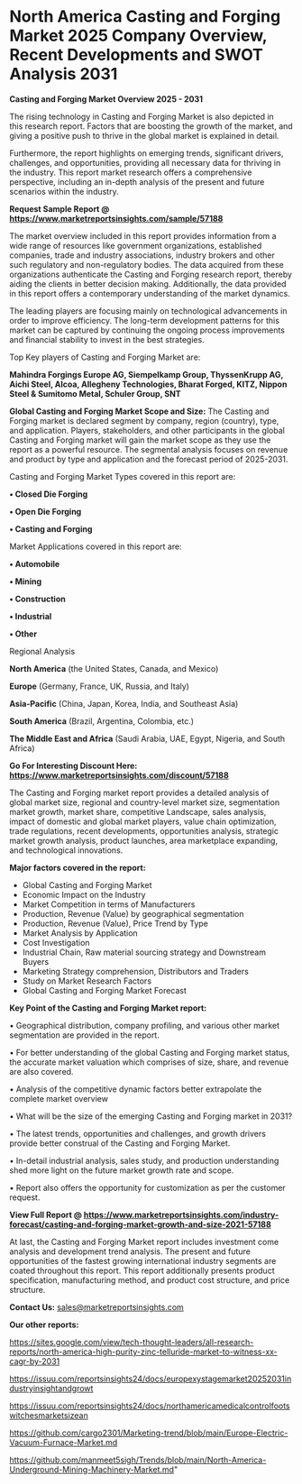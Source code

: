 # North America Casting and Forging Market 2025 Company Overview, Recent Developments and SWOT Analysis 2031

<Strong> Casting and Forging Market Overview 2025 - 2031</strong>

The rising technology in Casting and Forging Market is also depicted in this research report. Factors that are boosting the growth of the market, and giving a positive push to thrive in the global market is explained in detail.

Furthermore, the report highlights on emerging trends, significant drivers, challenges, and opportunities, providing all necessary data for thriving in the industry. This report market research offers a comprehensive perspective, including an in-depth analysis of the present and future scenarios within the industry.

<strong>Request Sample Report @ <a href=https://www.marketreportsinsights.com/sample/57188>https://www.marketreportsinsights.com/sample/57188</a></strong>

The market overview included in this report provides information from a wide range of resources like government organizations, established companies, trade and industry associations, industry brokers and other such regulatory and non-regulatory bodies. The data acquired from these organizations authenticate the Casting and Forging research report, thereby aiding the clients in better decision making. Additionally, the data provided in this report offers a contemporary understanding of the market dynamics.

The leading players are focusing mainly on technological advancements in order to improve efficiency. The long-term development patterns for this market can be captured by continuing the ongoing process improvements and financial stability to invest in the best strategies.

Top Key players of Casting and Forging Market are:

<strong>Mahindra Forgings Europe AG, Siempelkamp Group, ThyssenKrupp AG, Aichi Steel, Alcoa, Allegheny Technologies, Bharat Forged, KITZ, Nippon Steel & Sumitomo Metal, Schuler Group, SNT</strong>

<strong><b>Global Casting and Forging Market Scope and Size:</b></strong>
The Casting and Forging market is declared segment by company, region (country), type, and application. Players, stakeholders, and other participants in the global Casting and Forging market will gain the market scope as they use the report as a powerful resource. The segmental analysis focuses on revenue and product by type and application and the forecast period of 2025-2031.

Casting and Forging Market Types covered in this report are:

<strong>• Closed Die Forging

• Open Die Forging

• Casting and Forging</strong>

Market Applications covered in this report are:

<strong>• Automobile

• Mining

• Construction

• Industrial

• Other</strong> 

Regional Analysis

<strong>North America</strong> (the United States, Canada, and Mexico)

<strong>Europe</strong> (Germany, France, UK, Russia, and Italy)

<strong>Asia-Pacific</strong> (China, Japan, Korea, India, and Southeast Asia)

<strong>South America</strong> (Brazil, Argentina, Colombia, etc.)

<strong>The Middle East and Africa</strong> (Saudi Arabia, UAE, Egypt, Nigeria, and South Africa)

<strong>Go For Interesting Discount Here: <a href=https://www.marketreportsinsights.com/discount/57188>https://www.marketreportsinsights.com/discount/57188</a></strong>

The Casting and Forging market report provides a detailed analysis of global market size, regional and country-level market size, segmentation market growth, market share, competitive Landscape, sales analysis, impact of domestic and global market players, value chain optimization, trade regulations, recent developments, opportunities analysis, strategic market growth analysis, product launches, area marketplace expanding, and technological innovations.

<strong><b>Major factors covered in the report:</b></strong>
<ul>
  <li>Global Casting and Forging Market </li>
  <li>Economic Impact on the Industry</li>
  <li>Market Competition in terms of Manufacturers</li>
  <li>Production, Revenue (Value) by geographical segmentation</li>
  <li>Production, Revenue (Value), Price Trend by Type</li>
  <li>Market Analysis by Application</li>
  <li>Cost Investigation</li>
  <li>Industrial Chain, Raw material sourcing strategy and Downstream Buyers</li>
  <li>Marketing Strategy comprehension, Distributors and Traders</li>
  <li>Study on Market Research Factors</li>
  <li>Global Casting and Forging Market Forecast</li>
</ul>

<strong><b>Key Point of the Casting and Forging Market report:</b></strong>

• Geographical distribution, company profiling, and various other market segmentation are provided in the report.

• For better understanding of the global Casting and Forging market status, the accurate market valuation which comprises of size, share, and revenue are also covered.

• Analysis of the competitive dynamic factors better extrapolate the complete market overview

• What will be the size of the emerging Casting and Forging market in 2031?

• The latest trends, opportunities and challenges, and growth drivers provide better construal of the Casting and Forging Market.

• In-detail industrial analysis, sales study, and production understanding shed more light on the future market growth rate and scope.

• Report also offers the opportunity for customization as per the customer request.

<strong><b>View Full Report @ <a href=https://www.marketreportsinsights.com/industry-forecast/casting-and-forging-market-growth-and-size-2021-57188>https://www.marketreportsinsights.com/industry-forecast/casting-and-forging-market-growth-and-size-2021-57188</a></b></strong>


At last, the Casting and Forging Market report includes investment come analysis and development trend analysis. The present and future opportunities of the fastest growing international industry segments are coated throughout this report. This report additionally presents product specification, manufacturing method, and product cost structure, and price structure.

<strong>Contact Us:</strong>
sales@marketreportsinsights.com

<strong>Our other reports:</strong>

<a href=https://sites.google.com/view/tech-thought-leaders/all-research-reports/north-america-high-purity-zinc-telluride-market-to-witness-xx-cagr-by-2031>https://sites.google.com/view/tech-thought-leaders/all-research-reports/north-america-high-purity-zinc-telluride-market-to-witness-xx-cagr-by-2031</a>

<a href=https://issuu.com/reportsinsights24/docs/europexystagemarket20252031industryinsightandgrowt>https://issuu.com/reportsinsights24/docs/europexystagemarket20252031industryinsightandgrowt</a>

<a href=https://issuu.com/reportsinsights24/docs/northamericamedicalcontrolfootswitchesmarketsizean>https://issuu.com/reportsinsights24/docs/northamericamedicalcontrolfootswitchesmarketsizean</a>

<a href=https://github.com/cargo2301/Marketing-trend/blob/main/Europe-Electric-Vacuum-Furnace-Market.md>https://github.com/cargo2301/Marketing-trend/blob/main/Europe-Electric-Vacuum-Furnace-Market.md</a>

<a href=https://github.com/manmeet5sigh/Trends/blob/main/North-America-Underground-Mining-Machinery-Market.md>https://github.com/manmeet5sigh/Trends/blob/main/North-America-Underground-Mining-Machinery-Market.md</a>"
